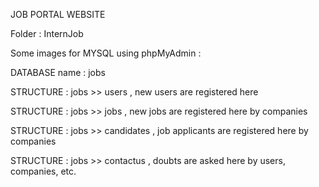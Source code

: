 JOB PORTAL WEBSITE

Folder : InternJob

 

Some images for MYSQL using phpMyAdmin :

DATABASE name   :   jobs

 







STRUCTURE :      jobs   >>   users           ,    new users are registered here

 




STRUCTURE :      jobs   >>   jobs           ,    new jobs are registered here by companies

 






STRUCTURE :      jobs   >>   candidates           ,   job applicants are registered here by companies

 





STRUCTURE :      jobs   >>   contactus           ,   doubts are asked here by users, companies, etc.

 
